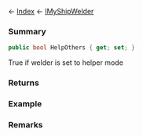 ← [Index](Api-Index) ← [IMyShipWelder](Sandbox.ModAPI.Ingame.IMyShipWelder)

### Summary

```csharp
public bool HelpOthers { get; set; }
```

True if welder is set to helper mode

### Returns

### Example

### Remarks

